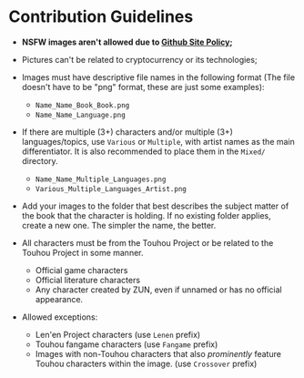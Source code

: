 # Contribution Guidelines

* __NSFW images aren't allowed due to [Github Site Policy](https://docs.github.com/en/site-policy);__

* Pictures can't be related to cryptocurrency or its technologies;
* Images must have descriptive file names in the following format (The file doesn't have to be "png" format, these are just some examples):
  * `Name_Name_Book_Book.png`
  * `Name_Name_Language.png`
 
* If there are multiple (3+) characters and/or multiple (3+) languages/topics, use `Various` or `Multiple`, with artist names as the main differentiator. It is also recommended to place them in the `Mixed/` directory.
  * `Name_Name_Multiple_Languages.png` 
  * `Various_Multiple_Languages_Artist.png`

* Add your images to the folder that best describes the subject matter of the book that the character is holding. If no existing folder applies, create a new one. The simpler the name, the better.

* All characters must be from the Touhou Project or be related to the Touhou Project in some manner. 
  * Official game characters
  * Official literature characters
  * Any character created by ZUN, even if unnamed or has no official appearance.

* Allowed exceptions:
  * Len'en Project characters (use `Lenen` prefix)
  * Touhou fangame characters (use `Fangame` prefix)
  * Images with non-Touhou characters that also *prominently* feature Touhou characters within the image. (use `Crossover` prefix)
